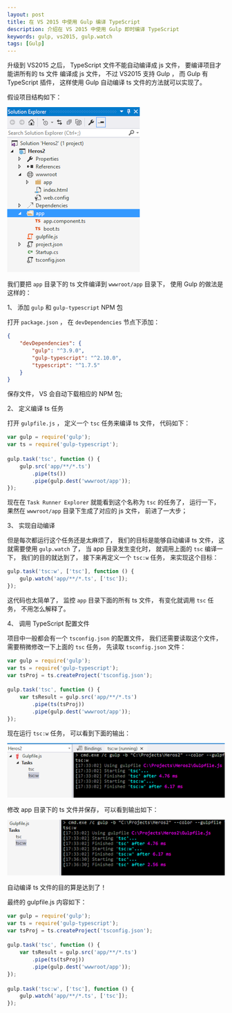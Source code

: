 ```yaml
---
layout: post
title: 在 VS 2015 中使用 Gulp 编译 TypeScript
description: 介绍在 VS 2015 中使用 Gulp 即时编译 TypeScript
keywords: gulp, vs2015, gulp.watch
tags: [Gulp]
---
```


升级到 VS2015 之后， TypeScript 文件不能自动编译成 js 文件， 要编译项目才能讲所有的 ts 文件 编译成 js 文件， 不过 VS2015 支持 Gulp ， 而 Gulp 有 TypeScript 插件， 这样使用 Gulp 自动编译 ts 文件的方法就可以实现了。

假设项目结构如下：

![项目结构](/assets/post-images/type-script-project-structure.png)

我们要把 `app` 目录下的 ts 文件编译到 `wwwroot/app` 目录下， 使用 Gulp 的做法是这样的：

1、 添加 `gulp` 和 `gulp-typescript` NPM 包

打开 `package.json` ， 在 `devDependencies` 节点下添加：

```json
{
    "devDependencies": {
        "gulp": "^3.9.0",
        "gulp-typescript": "^2.10.0",
        "typescript": "^1.7.5"
    }
}
```

保存文件， VS 会自动下载相应的 NPM 包;

2、 定义编译 ts 任务

打开 `gulpfile.js` ， 定义一个 `tsc` 任务来编译 ts 文件， 代码如下：

```javascript
var gulp = require('gulp');
var ts = require('gulp-typescript');

gulp.task('tsc', function () {
    gulp.src('app/**/*.ts')
        .pipe(ts())
        .pipe(gulp.dest('wwwroot/app'));
});
```

现在在 `Task Runner Explorer` 就能看到这个名称为 `tsc` 的任务了， 运行一下， 果然在 `wwwroot/app` 目录下生成了对应的 js 文件， 前进了一大步；

3、 实现自动编译

但是每次都运行这个任务还是太麻烦了， 我们的目标是能够自动编译 ts 文件， 这就需要使用 `gulp.watch` 了， 当 app 目录发生变化时， 就调用上面的 `tsc` 编译一下， 我们的目的就达到了， 接下来再定义一个 `tsc:w` 任务， 来实现这个目标：

```javascript
gulp.task('tsc:w', ['tsc'], function () {
    gulp.watch('app/**/*.ts', ['tsc']);
});
```

这代码也太简单了， 监控 `app` 目录下面的所有 ts 文件， 有变化就调用 `tsc` 任务， 不用怎么解释了。

4、 调用 TypeScript 配置文件

项目中一般都会有一个 `tsconfig.json` 的配置文件， 我们还需要读取这个文件， 需要稍微修改一下上面的 `tsc` 任务， 先读取 `tsconfig.json` 文件：

```javascript
var gulp = require('gulp');
var ts = require('gulp-typescript');
var tsProj = ts.createProject('tsconfig.json');

gulp.task('tsc', function () {
    var tsResult = gulp.src('app/**/*.ts')
        .pipe(ts(tsProj))
        .pipe(gulp.dest('wwwroot/app'));
});
```

现在运行 `tsc:w` 任务， 可以看到下面的输出：

![](/assets/post-images/run-tsc-w-in-vs-2015.png)

修改 app 目录下的 ts 文件并保存， 可以看到输出如下：

![](/assets/post-images/run-tsc-w-in-vs-2015-2.png)

自动编译 ts 文件的目的算是达到了！

最终的 gulpfile.js 内容如下：

```javascript
var gulp = require('gulp');
var ts = require('gulp-typescript');
var tsProj = ts.createProject('tsconfig.json');

gulp.task('tsc', function () {
    var tsResult = gulp.src('app/**/*.ts')
        .pipe(ts(tsProj))
        .pipe(gulp.dest('wwwroot/app'));
});

gulp.task('tsc:w', ['tsc'], function () {
    gulp.watch('app/**/*.ts', ['tsc']);
});
```


